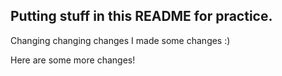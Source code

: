 


## Putting stuff in this README for practice.
Changing changing changes
I made some changes :)

Here are some more changes!
